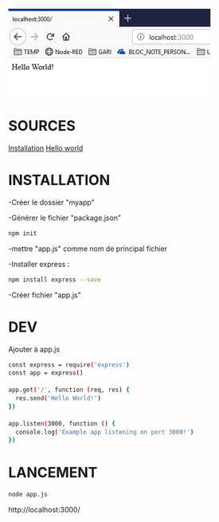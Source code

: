 ![screenshot](https://github.com/ArnaudBaley/nodejs_express_hello_world/blob/master/Capture.PNG)

# SOURCES

[Installation](https://expressjs.com/fr/starter/installing.html)
[Hello world](https://expressjs.com/fr/starter/hello-world.html)

# INSTALLATION 

-Créer le dossier "myapp"

-Générer le fichier "package.json"
```bash
npm init
```

-mettre "app.js" comme nom de principal fichier 

-Installer express :
```bash
npm install express --save
```

-Créer fichier "app.js"


# DEV

Ajouter à app.js
```bash
const express = require('express')
const app = express()

app.get('/', function (req, res) {
  res.send('Hello World!')
})

app.listen(3000, function () {
  console.log('Example app listening on port 3000!')
})
```


# LANCEMENT

```bash
node app.js
```

http://localhost:3000/

